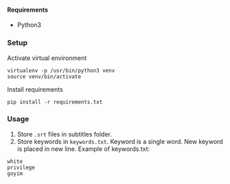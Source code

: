 #### Requirements
* Python3

### Setup
Activate virtual environment
```
virtualenv -p /usr/bin/python3 venv
source venv/bin/activate
```
Install requirements
```
pip install -r requirements.txt
```
### Usage
1. Store `.srt` files in subtitles folder.
2. Store keywords in `keywords.txt`. Keyword is a single word. New keyword is placed in new line.
Example of keywords.txt:
```
white
privilege
goyim
```
